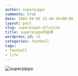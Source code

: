 ```yaml
---
author: superpippo
comments: true
date: 2005-04-05 15:40:36+00:00
layout: post
slug: superpippo-allusion
title: superpippo的由来
wordpress_id: 13
categories: football
tags:
- football
- life
---
```


![superpippo](http://www.lifebackup.cn/wp-content/uploads/images/superpippo_14D07/superpippo.jpg)
